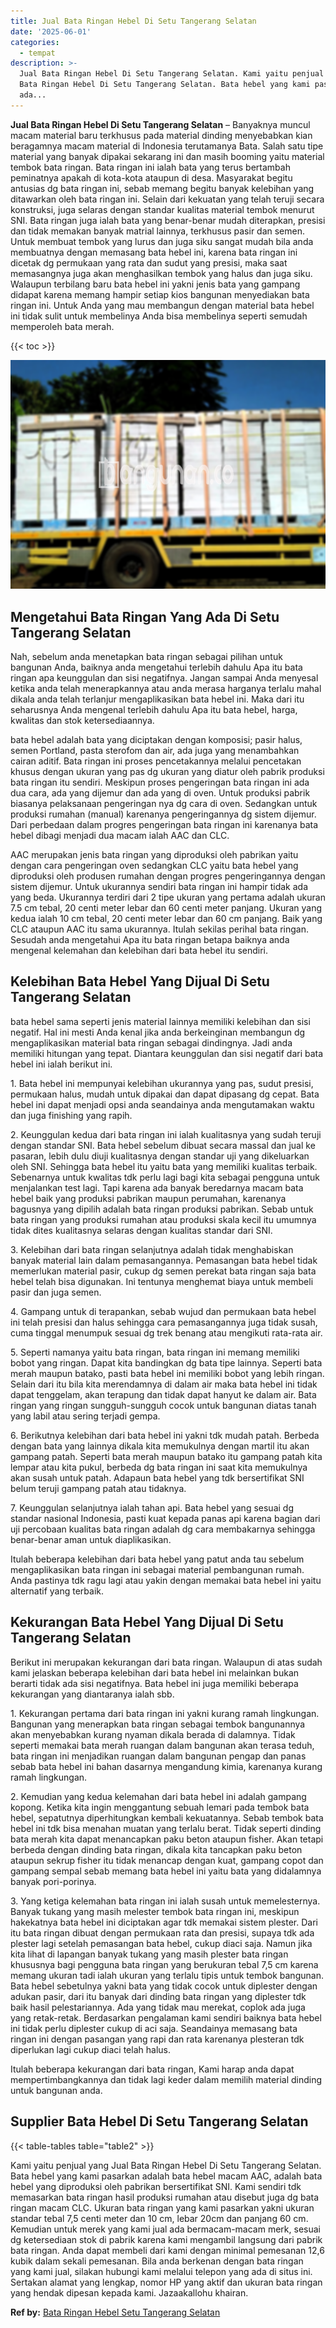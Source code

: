 ```yaml
---
title: Jual Bata Ringan Hebel Di Setu Tangerang Selatan
date: '2025-06-01'
categories:
  - tempat
description: >-
  Jual Bata Ringan Hebel Di Setu Tangerang Selatan. Kami yaitu penjual yang Jual
  Bata Ringan Hebel Di Setu Tangerang Selatan. Bata hebel yang kami pasarkan
  ada...
---
```


**Jual Bata Ringan Hebel Di Setu Tangerang Selatan** – Banyaknya muncul macam material baru terkhusus pada material dinding menyebabkan kian beragamnya macam material di Indonesia terutamanya Bata. Salah satu tipe material yang banyak dipakai sekarang ini dan masih booming yaitu material tembok bata ringan. Bata ringan ini ialah bata yang terus bertambah peminatnya apakah di kota-kota ataupun di desa. Masyarakat begitu antusias dg bata ringan ini, sebab memang begitu banyak kelebihan yang ditawarkan oleh bata ringan ini. Selain dari kekuatan yang telah teruji secara konstruksi, juga selaras dengan standar kualitas material tembok menurut SNI. Bata ringan juga ialah bata yang benar-benar mudah diterapkan, presisi dan tidak memakan banyak matrial lainnya, terkhusus pasir dan semen. Untuk membuat tembok yang lurus dan juga siku sangat mudah bila anda membuatnya dengan memasang bata hebel ini, karena bata ringan ini dicetak dg permukaan yang rata dan sudut yang presisi, maka saat memasangnya juga akan menghasilkan tembok yang halus dan juga siku. Walaupun terbilang baru bata hebel ini yakni jenis bata yang gampang didapat karena memang hampir setiap kios bangunan menyediakan bata ringan ini. Untuk Anda yang mau membangun dengan material bata hebel ini tidak sulit untuk membelinya Anda bisa membelinya seperti semudah memperoleh bata merah.

{{< toc >}}

![Jual Bata Ringan Hebel Di Setu Tangerang Selatan](/images/jual-hebel-murah-19.png)

## Mengetahui Bata Ringan Yang Ada Di Setu Tangerang Selatan

Nah, sebelum anda menetapkan bata ringan sebagai pilihan untuk bangunan Anda, baiknya anda mengetahui terlebih dahulu Apa itu bata ringan apa keunggulan dan sisi negatifnya. Jangan sampai Anda menyesal ketika anda telah menerapkannya atau anda merasa harganya terlalu mahal dikala anda telah terlanjur mengaplikasikan bata hebel ini. Maka dari itu seharusnya Anda mengenal terlebih dahulu Apa itu bata hebel, harga, kwalitas dan stok ketersediaannya.

bata hebel adalah bata yang diciptakan dengan komposisi; pasir halus, semen Portland, pasta sterofom dan air, ada juga yang menambahkan cairan aditif. Bata ringan ini proses pencetakannya melalui pencetakan khusus dengan ukuran yang pas dg ukuran yang diatur oleh pabrik produksi bata ringan itu sendiri. Meskipun proses pengeringan bata ringan ini ada dua cara, ada yang dijemur dan ada yang di oven. Untuk produksi pabrik biasanya pelaksanaan pengeringan nya dg cara di oven. Sedangkan untuk produksi rumahan (manual) karenanya pengeringannya dg sistem dijemur. Dari perbedaan dalam progres pengeringan bata ringan ini karenanya bata hebel dibagi menjadi dua macam ialah AAC dan CLC.

AAC merupakan jenis bata ringan yang diproduksi oleh pabrikan yaitu dengan cara pengeringan oven sedangkan CLC yaitu bata hebel yang diproduksi oleh produsen rumahan dengan progres pengeringannya dengan sistem dijemur. Untuk ukurannya sendiri bata ringan ini hampir tidak ada yang beda. Ukurannya terdiri dari 2 tipe ukuran yang pertama adalah ukuran 7.5 cm tebal, 20 centi meter lebar dan 60 centi meter panjang. Ukuran yang kedua ialah 10 cm tebal, 20 centi meter lebar dan 60 cm panjang. Baik yang CLC ataupun AAC itu sama ukurannya. Itulah sekilas perihal bata ringan. Sesudah anda mengetahui Apa itu bata ringan betapa baiknya anda mengenal kelemahan dan kelebihan dari bata hebel itu sendiri.

## Kelebihan Bata Hebel Yang Dijual Di Setu Tangerang Selatan

bata hebel sama seperti jenis material lainnya memiliki kelebihan dan sisi negatif. Hal ini mesti Anda kenal jika anda berkeinginan membangun dg mengaplikasikan material bata ringan sebagai dindingnya. Jadi anda memiliki hitungan yang tepat. Diantara keunggulan dan sisi negatif dari bata hebel ini ialah berikut ini.

1\. Bata hebel ini mempunyai kelebihan ukurannya yang pas, sudut presisi, permukaan halus, mudah untuk dipakai dan dapat dipasang dg cepat. Bata hebel ini dapat menjadi opsi anda seandainya anda mengutamakan waktu dan juga finishing yang rapih.

2\. Keunggulan kedua dari bata ringan ini ialah kualitasnya yang sudah teruji dengan standar SNI. Bata hebel sebelum dibuat secara massal dan jual ke pasaran, lebih dulu diuji kualitasnya dengan standar uji yang dikeluarkan oleh SNI. Sehingga bata hebel itu yaitu bata yang memiliki kualitas terbaik. Sebenarnya untuk kwalitas tdk perlu lagi bagi kita sebagai pengguna untuk menjalankan test lagi. Tapi karena ada banyak beredarnya macam bata hebel baik yang produksi pabrikan maupun perumahan, karenanya bagusnya yang dipilih adalah bata ringan produksi pabrikan. Sebab untuk bata ringan yang produksi rumahan atau produksi skala kecil itu umumnya tidak dites kualitasnya selaras dengan kualitas standar dari SNI.

3\. Kelebihan dari bata ringan selanjutnya adalah tidak menghabiskan banyak material lain dalam pemasangannya. Pemasangan bata hebel tidak memerlukan material pasir, cukup dg semen perekat bata ringan saja bata hebel telah bisa digunakan. Ini tentunya menghemat biaya untuk membeli pasir dan juga semen.

4\. Gampang untuk di terapankan, sebab wujud dan permukaan bata hebel ini telah presisi dan halus sehingga cara pemasangannya juga tidak susah, cuma tinggal menumpuk sesuai dg trek benang atau mengikuti rata-rata air.

5\. Seperti namanya yaitu bata ringan, bata ringan ini memang memiliki bobot yang ringan. Dapat kita bandingkan dg bata tipe lainnya. Seperti bata merah maupun batako, pasti bata hebel ini memiliki bobot yang lebih ringan. Selain dari itu bila kita merendamnya di dalam air maka bata hebel ini tidak dapat tenggelam, akan terapung dan tidak dapat hanyut ke dalam air. Bata ringan yang ringan sungguh-sungguh cocok untuk bangunan diatas tanah yang labil atau sering terjadi gempa.

6\. Berikutnya kelebihan dari bata hebel ini yakni tdk mudah patah. Berbeda dengan bata yang lainnya dikala kita memukulnya dengan martil itu akan gampang patah. Seperti bata merah maupun batako itu gampang patah kita lempar atau kita pukul, berbeda dg bata ringan ini saat kita memukulnya akan susah untuk patah. Adapaun bata hebel yang tdk bersertifikat SNI belum teruji gampang patah atau tidaknya.

7\. Keunggulan selanjutnya ialah tahan api. Bata hebel yang sesuai dg standar nasional Indonesia, pasti kuat kepada panas api karena bagian dari uji percobaan kualitas bata ringan adalah dg cara membakarnya sehingga benar-benar aman untuk diaplikasikan.

Itulah beberapa kelebihan dari bata hebel yang patut anda tau sebelum mengaplikasikan bata ringan ini sebagai material pembangunan rumah. Anda pastinya tdk ragu lagi atau yakin dengan memakai bata hebel ini yaitu alternatif yang terbaik.

## Kekurangan Bata Hebel Yang Dijual Di Setu Tangerang Selatan

Berikut ini merupakan kekurangan dari bata ringan. Walaupun di atas sudah kami jelaskan beberapa kelebihan dari bata hebel ini melainkan bukan berarti tidak ada sisi negatifnya. Bata hebel ini juga memiliki beberapa kekurangan yang diantaranya ialah sbb.

1\. Kekurangan pertama dari bata ringan ini yakni kurang ramah lingkungan. Bangunan yang menerapkan bata ringan sebagai tembok bangunannya akan menyebabkan kurang nyaman dikala berada di dalamnya. Tidak seperti memakai bata merah ruangan dalam bangunan akan terasa teduh, bata ringan ini menjadikan ruangan dalam bangunan pengap dan panas sebab bata hebel ini bahan dasarnya mengandung kimia, karenanya kurang ramah lingkungan.

2\. Kemudian yang kedua kelemahan dari bata hebel ini adalah gampang kopong. Ketika kita ingin menggantung sebuah lemari pada tembok bata hebel, sepatutnya diperhitungkan kembali kekuatannya. Sebab tembok bata hebel ini tdk bisa menahan muatan yang terlalu berat. Tidak seperti dinding bata merah kita dapat menancapkan paku beton ataupun fisher. Akan tetapi berbeda dengan dinding bata ringan, dikala kita tancapkan paku beton ataupun sekrup fisher itu tidak menancap dengan kuat, gampang copot dan gampang sempal sebab memang bata hebel ini yaitu bata yang didalamnya banyak pori-porinya.

3\. Yang ketiga kelemahan bata ringan ini ialah susah untuk memelesternya. Banyak tukang yang masih melester tembok bata ringan ini, meskipun hakekatnya bata hebel ini diciptakan agar tdk memakai sistem plester. Dari itu bata ringan dibuat dengan permukaan rata dan presisi, supaya tdk ada plester lagi setelah pemasangan bata hebel, cukup diaci saja. Namun jika kita lihat di lapangan banyak tukang yang masih plester bata ringan khususnya bagi pengguna bata ringan yang berukuran tebal 7,5 cm karena memang ukuran tadi ialah ukuran yang terlalu tipis untuk tembok bangunan. Bata hebel sebetulnya yakni bata yang tidak cocok untuk diplester dengan adukan pasir, dari itu banyak dari dinding bata ringan yang diplester tdk baik hasil pelestariannya. Ada yang tidak mau merekat, coplok ada juga yang retak-retak. Berdasarkan pengalaman kami sendiri baiknya bata hebel ini tidak perlu diplester cukup di aci saja. Seandainya memasang bata ringan ini dengan pasangan yang rapi dan rata karenanya plesteran tdk diperlukan lagi cukup diaci telah halus.

Itulah beberapa kekurangan dari bata ringan, Kami harap anda dapat mempertimbangkannya dan tidak lagi keder dalam memilih material dinding untuk bangunan anda.

## Supplier Bata Hebel Di Setu Tangerang Selatan

{{< table-tables table="table2" >}}

Kami yaitu penjual yang Jual Bata Ringan Hebel Di Setu Tangerang Selatan. Bata hebel yang kami pasarkan adalah bata hebel macam AAC, adalah bata hebel yang diproduksi oleh pabrikan bersertifikat SNI. Kami sendiri tdk memasarkan bata ringan hasil produksi rumahan atau disebut juga dg bata ringan macam CLC. Ukuran bata ringan yang kami pasarkan yakni ukuran standar tebal 7,5 centi meter dan 10 cm, lebar 20cm dan panjang 60 cm. Kemudian untuk merek yang kami jual ada bermacam-macam merk, sesuai dg ketersediaan stok di pabrik karena kami mengambil langsung dari pabrik bata ringan. Anda dapat membeli dari kami dengan minimal pemesanan 12,6 kubik dalam sekali pemesanan. Bila anda berkenan dengan bata ringan yang kami jual, silakan hubungi kami melalui telepon yang ada di situs ini. Sertakan alamat yang lengkap, nomor HP yang aktif dan ukuran bata ringan yang hendak dipesan kepada kami. Jazaakallohu khairan.

**Ref by:** [Bata Ringan Hebel Setu Tangerang Selatan](https://id.wikipedia.org/wiki/Bata)
